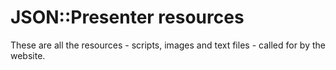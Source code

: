  # JSON::Presenter resources
 
 These are all the resources  - scripts, images and text files - called for by the website.
